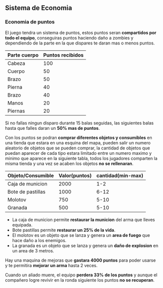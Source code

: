 ## Sistema de Economia

### Economia de puntos

El juego tendra un sistema de puntos, estos puntos seran **compartidos por todo el equipo**, conseguiras puntos haciendo daño a zombies y dependiendo de la parte en la que dispares te daran mas o menos puntos.

| Parte cuerpo| Puntos recibidos |
| ----------- | ---------------- |
| Cabeza   	  | 100    			 |
| Cuerpo      | 50     			 |
| Brazo   	  | 50     			 |
| Pierna      | 40     			 |
| Brazo   	  | 40     			 |
| Manos       | 20     			 |
| Piernas     | 20     			 |

Si no fallas ningun disparo durante 15 balas seguidas, las siguientes balas hasta que falles daran un **50% mas de puntos**.

Con los puntos se podran **comprar diferentes objetos y consumibles** en una tienda que estara en una esquina del mapa, pueden salir un numero aleatorio de objetos que se pueden comprar, la cantidad de objetos que puedan aparecer de cada tipo estara limitado entre un numero maximo y minimo que aparece en la siguiente tabla, todos los jugadores comparten la misma tienda y una vez se acaben los objetos **no se rellenaran**.

| Objeto/Consumible   | Valor(puntos)  | cantidad(min-max)|
| ----------------    | ------------   | ---------------- |
| Caja de municion    | 2000     	   | 1-2			  |
| Bote de pastillas   | 1000    	   | 6-12			  |
| Molotov  	  	      | 750     	   | 5-10			  |
| Granada  		      | 500     	   | 5-10			  |

- La caja de municion permite **restaurar la municion** del arma que lleves equipada.
- Bote pastillas permite **restaurar un 25% de la vida**.
- El molotov es un objeto que se lanza y genera un **area de fuego** que hace daño a los enemigos.
- La granada es un objeto que se lanza y genera un **daño de explosion** en un area de 3 metros.
	
Hay una maquina de mejoras que **gastara 4000 puntos** para poder usarse y te permitira **mejorar un arma** hasta 2 veces.

Cuando un aliado muere, el equipo **perdera 33% de los puntos** y aunque el compañero logre revivir en la ronda siguiente los puntos **no se recuperan**.

